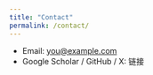 ```yaml
---
title: "Contact"
permalink: /contact/
---
```


- Email: you@example.com  
- Google Scholar / GitHub / X: 链接
